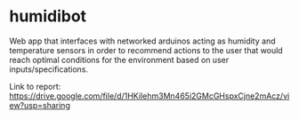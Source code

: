 # humidibot
Web app that interfaces with networked arduinos acting as humidity and temperature sensors in order to recommend actions to the user that would reach optimal conditions for the environment based on user inputs/specifications.

Link to report: https://drive.google.com/file/d/1HKiIehm3Mn465i2GMcGHspxCjne2mAcz/view?usp=sharing
